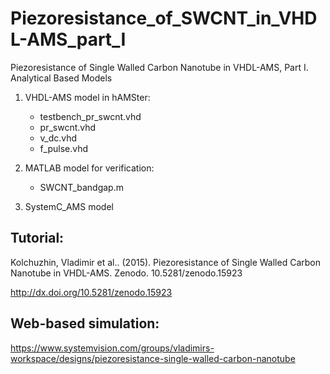 Piezoresistance_of_SWCNT_in_VHDL-AMS_part_I
===========================================

Piezoresistance  of Single Walled Carbon Nanotube in VHDL-AMS, Part I. Analytical Based Models

1) VHDL-AMS model in hAMSter:
   * testbench_pr_swcnt.vhd
   * pr_swcnt.vhd
   * v_dc.vhd
   * f_pulse.vhd
  
2) MATLAB model for verification:
   * SWCNT_bandgap.m
   
3) SystemC_AMS model

Tutorial:
---------
Kolchuzhin, Vladimir et al.. (2015). Piezoresistance of Single Walled Carbon Nanotube in VHDL-AMS. Zenodo. 10.5281/zenodo.15923
 
http://dx.doi.org/10.5281/zenodo.15923

Web-based simulation:
---------------------
https://www.systemvision.com/groups/vladimirs-workspace/designs/piezoresistance-single-walled-carbon-nanotube
